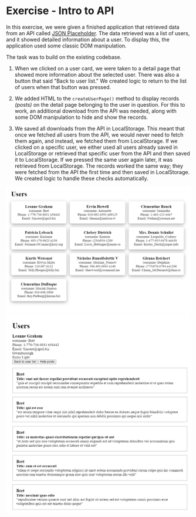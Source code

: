 # Exercise - Intro to API

In this exercise, we were given a finished application that retrieved data from an API called [JSON Placeholder](https://jsonplaceholder.typicode.com/). The data retrieved was a list of users, and it showed detailed information about a user. To display this, the application used some classic DOM manipulation.

The task was to build on the existing codebase.

1. When we clicked on a user card, we were taken to a detail page that showed more information about the selected user. There was also a button that said "Back to user list." We created logic to return to the list of users when that button was pressed.

2. We added HTML to the `createUserPage()` method to display records _(posts)_ on the detail page belonging to the user in question. For this to work, an additional download from the API was needed, along with some DOM manipulation to hide and show the records.

3. We saved all downloads from the API in LocalStorage. This meant that once we fetched all users from the API, we would never need to fetch them again, and instead, we fetched them from LocalStorage. If we clicked on a specific user, we either used all users already saved in LocalStorage or retrieved that specific user from the API and then saved it to LocalStorage. If we pressed the same user again later, it was retrieved from LocalStorage. The records worked the same way; they were fetched from the API the first time and then saved in LocalStorage. We created logic to handle these checks automatically.

![Picture of the app.](assets/images/1.PNG)
![Picture of the app.](assets/images/2.PNG)
